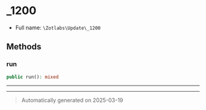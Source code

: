 
# _1200





* Full name: `\Zotlabs\Update\_1200`




## Methods


### run



```php
public run(): mixed
```












***


***
> Automatically generated on 2025-03-19
